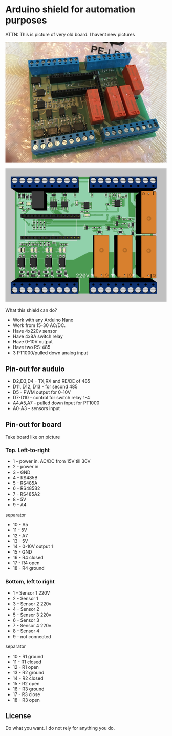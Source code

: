 # Arduino shield for automation purposes

ATTN: This is picture of very old board. I havent new pictures

![alt text](https://raw.githubusercontent.com/kiltum/arduino/master/real.jpg "Ready for using")


![alt text](https://raw.githubusercontent.com/kiltum/arduino/master/3dmodel.png "How it should look")

What this shield can do?
- Work with any Arduino Nano
- Work from 15-30 AC/DC. 
- Have 4x220v sensor
- Have 4x8A switch relay
- Have 0-10V output
- Have two RS-485
- 3 PT1000/pulled down analog input

## Pin-out for auduio

- D2,D3,D4 - TX,RX and RE/DE of 485
- D11, D12, D13 - for second 485
- D5 - PWM output for 0-10V
- D7-D10 - control for switch relay 1-4
- A4,A5,A7 - pulled down input for PT1000
- A0-A3 - sensors input


## Pin-out for board

Take board like on picture

### Top. Left-to-right

- 1 - power in. AC/DC from 15V till 30V
- 2 - power in
- 3 - GND
- 4 - RS485B
- 5 - RS485A
- 6 - RS485B2
- 7 - RS485A2
- 8 - 5V
- 9 - A4

separator

- 10 - A5
- 11 - 5V 
- 12 - A7
- 13 - 5V
- 14 - 0-10V output 1
- 15 - GND
- 16 - R4 closed
- 17 - R4 open	
- 18 - R4 ground

### Bottom, left to right

- 1 - Sensor 1 220V
- 2 - Sensor 1
- 3 - Sensor 2 220v
- 4 - Sensor 2
- 5 - Sensor 3 220v
- 6 - Sensor 3
- 7 - Sensor 4 220v
- 8 - Sensor 4
- 9 - not connected

separator

- 10 - R1 ground
- 11 - R1 closed
- 12 - R1 open
- 13 - R2 ground 
- 14 - R2 closed
- 15 - R2 open
- 16 - R3 ground
- 17 - R3 close
- 18 - R3 open

## License

Do what you want. I do not rely for anything you do. 

